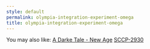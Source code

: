 ```yaml
---
style: default
permalink: olympia-integration-experiment-omega
title: olympia-integration-experiment-omega
---
```

You may also like:
[A Darke Tale - New Age](http://scp-wiki.net/a-darke-tale-new-age)
[SCCP-2930](http://scp-wiki.net/scp-2930)